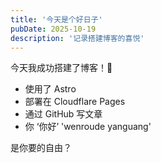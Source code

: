 ```yaml
---
title: '今天是个好日子'
pubDate: 2025-10-19
description: '记录搭建博客的喜悦'
---
```


今天我成功搭建了博客！🎉

- 使用了 Astro
- 部署在 Cloudflare Pages
- 通过 GitHub 写文章
- 你  ‘你好’ 'wenroude yanguang'


是你要的自由？
